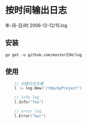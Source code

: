 # 按时间输出日志

年-月-日/时
2006-12-12/15.log

## 安装

```
go get -u github.com/masterZSH/log
```

## 使用

```go
    // 创建日志位置 
    l := log.New("/tmp/myProject")

    // info log 
    l.Info("foo")

    // error log
    l.Error("bar")
```
